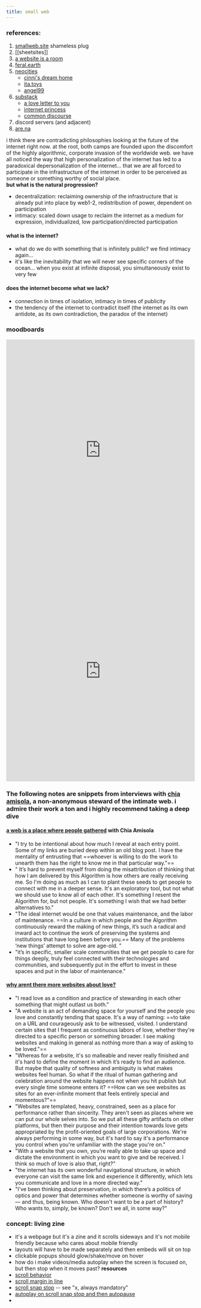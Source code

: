 ```yaml
---
title: small web
---
```

### references:
1. [smallweb.site](https://smallweb.site) shameless plug
2. [[sheetsites]]
3. [a website is a room](https://a-website-is-a-room.net/)
4. [feral.earth](http://feral.earth/)
5. [neocities](https://neocities.org)
   - [cinni's dream home](https://cinni.net/)
   - [ita.toys](https://ita.toys/)
   - [angel99](https://angel99.neocities.org/home)
6. [substack](https://substack.com)
   - [a love letter to you](https://alovelettertoyou.substack.com/)
   - [internet princess](https://internetprincess.substack.com/)
   - [common discourse](https://www.commondiscourse.xyz/) 
7. discord servers (and adjacent)
8. [are.na](https://are.na)

  

i think there are contradicting philosophies looking at the future of the internet right now. at the root, both camps are founded upon the discomfort of the highly algorithmic, corporate invasion of the worldwide web. we have all noticed the way that high personalization of the internet has led to a paradoxical depersonalization of the internet... that we are all forced to participate in the infrastructure of the internet in order to be perceived as someone or something worthy of social place. <br>
**but what is the natural progression?** <br>
- decentralization: reclaiming ownership of the infrastructure that is already put into place by web1-2, redistribution of power, dependent on participation
- intimacy: scaled down usage to reclaim the internet as a medium for expression, individualized, low participation/directed participation

#### what is the internet?
- what do we do with something that is infinitely public? we find intimacy again...
- it's like the inevitability that we will never see specific corners of the ocean... when you exist at infinite disposal, you simultaneously exist to very few

#### does the internet become what we lack?
- connection in times of isolation, intimacy in times of publicity
- the tendency of the internet to contradict itself (the internet as its own antidote, as its own contradiction, the paradox of the internet)

### moodboards
<iframe style="border:none;" width="100%" height="590" src="https://www.are.na/talyssa/other-web-abuazcz5tsi/embed" title="other web"></iframe>
<iframe style="border:none;" width="100%" height="590" src="https://www.are.na/talyssa/what-if-this-was-a-website-jnazmf3lnwq/embed" title="what if this was a website"></iframe>

### The following notes are snippets from interviews with [chia amisola](https://chia.design), a non-anonymous steward of the intimate web. i admire their work a ton and i highly recommend taking a deep dive
#### [a web is a place where people gathered](https://escapethealgorithm.substack.com/p/the-web-is-a-place-where-people-gathered?nthPub=211) with Chia Amisola
- "I try to be intentional about how much I reveal at each entry point. Some of my links are buried deep within an old blog post. I have the mentality of entrusting that ==whoever is willing to do the work to unearth them has the right to know me in that particular way."==
- " It’s hard to prevent myself from doing the misattribution of thinking that how I am delivered by this Algorithm is how others are really receiving me. So I'm doing as much as I can to plant these seeds to get people to connect with me in a deeper sense. It's an exploratory tool, but not what we should use to know all of each other. It's something I resent the Algorithm for, but not people. It's something I wish that we had better alternatives to."
- "The ideal internet would be one that values maintenance, and the labor of maintenance. ==In a culture in which people and the Algorithm continuously reward the making of new things, it’s such a radical and inward act to continue the work of preserving the systems and institutions that have long been before you.== Many of the problems ‘new things’ attempt to solve are age-old. "
- "it’s in specific, smaller scale communities that we get people to care for things deeply, truly feel connected with their technologies and communities, and subsequently put in the effort to invest in these spaces and put in the labor of maintenance."

#### [why arent there more websites about love?](https://escapethealgorithm.substack.com/p/why-arent-there-more-websites-about)
- "I read love as a condition and practice of stewarding in each other something that might outlast us both."
- "A website is an act of demanding space for yourself and the people you love and constantly tending that space. It's a way of naming: ==to take on a URL and courageously ask to be witnessed, visited. I understand certain sites that I frequent as continuous labors of love, whether they're directed to a specific person or something broader. I see making websites and making in general as nothing more than a way of asking to be loved."==
- "Whereas for a website, it's so malleable and never really finished and it's hard to define the moment in which it’s ready to find an audience. But maybe that quality of softness and ambiguity is what makes websites feel human. So what if the ritual of human gathering and celebration around the website happens not when you hit publish but every single time someone enters it? ==How can we see websites as sites for an ever-infinite moment that feels entirely special and momentous?"==
- "Websites are templated, heavy, constrained, seen as a place for performance rather than sincerity. They aren't seen as places where we can put our whole selves into. So we put all these gifty artifacts on other platforms, but then their purpose and their intention towards love gets appropriated by the profit-oriented goals of large corporations. We're always performing in some way, but it's hard to say it's a performance you control when you're unfamiliar with the stage you're on."
- "With a website that you own, you’re really able to take up space and dictate the environment in which you want to give and be received. I think so much of love is also that, right?"
- "the internet has its own wonderful navigational structure, in which everyone can visit the same link and experience it differently, which lets you communicate and love in a more directed way."
- "I’ve been thinking about preservation, in which there’s a politics of optics and power that determines whether someone is worthy of saving — and thus, being known. Who doesn't want to be a part of history? Who wants to, simply, be known? Don't we all, in some way?"

### concept: living zine
- it's a webpage but it's a zine and it scrolls sideways and it's not mobile friendly because who cares about mobile friendly
- layouts will have to be made separately and then embeds will sit on top
- clickable popups should glow/shake/move on hover
- how do i make videos/media autoplay when the screen is focused on, but then stop when it moves past?
**resources**
- [scroll behavior](https://developer.mozilla.org/en-US/docs/Web/CSS/scroll-behavior)
- [scroll margin in line](https://developer.mozilla.org/en-US/docs/Web/CSS/scroll-margin-inline)
- [scroll snap stop](https://developer.mozilla.org/en-US/docs/Web/CSS/scroll-snap-stop) -- see "x, always mandatory"
- [autoplay on scroll snap stop and then autopause](https://stackoverflow.com/questions/21163756/html5-and-javascript-to-play-videos-only-when-visible)
- 
  
